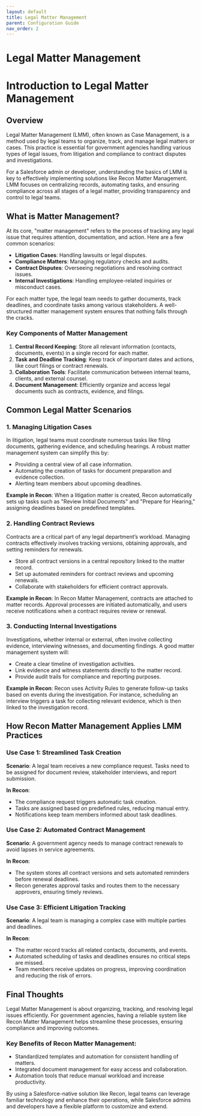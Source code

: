 ```yaml
---
layout: default
title: Legal Matter Management
parent: Configuration Guide
nav_order: 2
---
```


# Legal Matter Management

# Introduction to Legal Matter Management

## Overview
Legal Matter Management (LMM), often known as Case Management, is a method used by legal teams to organize, track, and manage legal matters or cases. This practice is essential for government agencies handling various types of legal issues, from litigation and compliance to contract disputes and investigations.

For a Salesforce admin or developer, understanding the basics of LMM is key to effectively implementing solutions like Recon Matter Management. LMM focuses on centralizing records, automating tasks, and ensuring compliance across all stages of a legal matter, providing transparency and control to legal teams.

## What is Matter Management?
At its core, "matter management" refers to the process of tracking any legal issue that requires attention, documentation, and action. Here are a few common scenarios:

- **Litigation Cases**: Handling lawsuits or legal disputes.
- **Compliance Matters**: Managing regulatory checks and audits.
- **Contract Disputes**: Overseeing negotiations and resolving contract issues.
- **Internal Investigations**: Handling employee-related inquiries or misconduct cases.

For each matter type, the legal team needs to gather documents, track deadlines, and coordinate tasks among various stakeholders. A well-structured matter management system ensures that nothing falls through the cracks.

### Key Components of Matter Management
1. **Central Record Keeping**: Store all relevant information (contacts, documents, events) in a single record for each matter.
2. **Task and Deadline Tracking**: Keep track of important dates and actions, like court filings or contract renewals.
3. **Collaboration Tools**: Facilitate communication between internal teams, clients, and external counsel.
4. **Document Management**: Efficiently organize and access legal documents such as contracts, evidence, and filings.

## Common Legal Matter Scenarios
### 1. Managing Litigation Cases
In litigation, legal teams must coordinate numerous tasks like filing documents, gathering evidence, and scheduling hearings. A robust matter management system can simplify this by:

- Providing a central view of all case information.
- Automating the creation of tasks for document preparation and evidence collection.
- Alerting team members about upcoming deadlines.

**Example in Recon**: When a litigation matter is created, Recon automatically sets up tasks such as "Review Initial Documents" and "Prepare for Hearing," assigning deadlines based on predefined templates.

### 2. Handling Contract Reviews
Contracts are a critical part of any legal department’s workload. Managing contracts effectively involves tracking versions, obtaining approvals, and setting reminders for renewals.

- Store all contract versions in a central repository linked to the matter record.
- Set up automated reminders for contract reviews and upcoming renewals.
- Collaborate with stakeholders for efficient contract approvals.

**Example in Recon**: In Recon Matter Management, contracts are attached to matter records. Approval processes are initiated automatically, and users receive notifications when a contract requires review or renewal.

### 3. Conducting Internal Investigations
Investigations, whether internal or external, often involve collecting evidence, interviewing witnesses, and documenting findings. A good matter management system will:

- Create a clear timeline of investigation activities.
- Link evidence and witness statements directly to the matter record.
- Provide audit trails for compliance and reporting purposes.

**Example in Recon**: Recon uses Activity Rules to generate follow-up tasks based on events during the investigation. For instance, scheduling an interview triggers a task for collecting relevant evidence, which is then linked to the investigation record.

## How Recon Matter Management Applies LMM Practices
### Use Case 1: Streamlined Task Creation
**Scenario**: A legal team receives a new compliance request. Tasks need to be assigned for document review, stakeholder interviews, and report submission.

**In Recon**:
- The compliance request triggers automatic task creation.
- Tasks are assigned based on predefined rules, reducing manual entry.
- Notifications keep team members informed about task deadlines.

### Use Case 2: Automated Contract Management
**Scenario**: A government agency needs to manage contract renewals to avoid lapses in service agreements.

**In Recon**:
- The system stores all contract versions and sets automated reminders before renewal deadlines.
- Recon generates approval tasks and routes them to the necessary approvers, ensuring timely reviews.

### Use Case 3: Efficient Litigation Tracking
**Scenario**: A legal team is managing a complex case with multiple parties and deadlines.

**In Recon**:
- The matter record tracks all related contacts, documents, and events.
- Automated scheduling of tasks and deadlines ensures no critical steps are missed.
- Team members receive updates on progress, improving coordination and reducing the risk of errors.

## Final Thoughts
Legal Matter Management is about organizing, tracking, and resolving legal issues efficiently. For government agencies, having a reliable system like Recon Matter Management helps streamline these processes, ensuring compliance and improving outcomes.

### Key Benefits of Recon Matter Management:
- Standardized templates and automation for consistent handling of matters.
- Integrated document management for easy access and collaboration.
- Automation tools that reduce manual workload and increase productivity.

By using a Salesforce-native solution like Recon, legal teams can leverage familiar technology and enhance their operations, while Salesforce admins and developers have a flexible platform to customize and extend.

